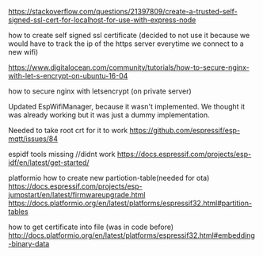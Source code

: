 https://stackoverflow.com/questions/21397809/create-a-trusted-self-signed-ssl-cert-for-localhost-for-use-with-express-node

how to create self signed ssl certificate (decided to not use it because we would have to track the ip of the https server everytime we connect to a new wifi)

https://www.digitalocean.com/community/tutorials/how-to-secure-nginx-with-let-s-encrypt-on-ubuntu-16-04

how to secure nginx with letsencrypt (on private server)

Updated EspWifiManager, because it wasn't implemented. We thought it was already working but it was just a dummy implementation.

Needed to take root crt for it to work
https://github.com/espressif/esp-mqtt/issues/84

espidf tools missing //didnt work
https://docs.espressif.com/projects/esp-idf/en/latest/get-started/

platformio how to create new partiotion-table(needed for ota)
https://docs.espressif.com/projects/esp-jumpstart/en/latest/firmwareupgrade.html
https://docs.platformio.org/en/latest/platforms/espressif32.html#partition-tables

how to get certificate into file (was in code before)
http://docs.platformio.org/en/latest/platforms/espressif32.html#embedding-binary-data
